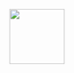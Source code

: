 <div id="header" align="center">
  <img src="https://media.giphy.com/media/xT9IgG50Fb7Mi0prBC/giphy.gif" width="100"/>
</div>

